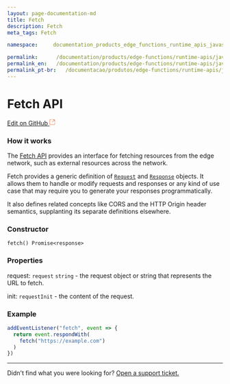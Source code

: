 ```yaml
---
layout: page-documentation-md
title: Fetch
description: Fetch
meta_tags: Fetch

namespace:     documentation_products_edge_functions_runtime_apis_javascript_fetch

permalink:      /documentation/products/edge-functions/runtime-apis/javascript/fetch/
permalink_en:   /documentation/products/edge-functions/runtime-apis/javascript/fetch/
permalink_pt-br:   /documentacao/produtos/edge-functions/runtime-apis/javascript/fetch/
---
```

# Fetch **API**

[Edit on GitHub <svg width="14" height="14" xmlns="http://www.w3.org/2000/svg"><g fill="none" stroke="#F3652B"><path d="M4.81.71H.672v11.43H12.1V8.001" stroke-width=".8"/><path d="M6.87.786h5.155V5.94M6.31 6.5L12.026.786"/></g></svg>](https://github.com/aziontech/docs_en/edit/master/edge-functions/runtime-apis/javascript/fetch/2021-01-14-index.md)

### How it works

The [Fetch API](https://developer.mozilla.org/en-US/docs/Web/API/Fetch_API) provides an interface for fetching resources from the edge network, such as external resources across the network.

Fetch provides a generic definition of [`Request`](https://developer.mozilla.org/pt-BR/docs/Web/API/Request) and [`Response`](https://developer.mozilla.org/pt-BR/docs/Web/API/Response) objects. It allows them to handle or modify requests and responses or any kind of use case that may require you to generate your responses programmatically.

It also defines related concepts like CORS and the HTTP Origin header semantics, supplanting its separate definitions elsewhere.


### Constructor 

`fetch() Promise<response>`

### Properties

request: `request` `string` - the request object or string that represents the URL to fetch.

init: `requestInit`  - the content of the request. 

### Example

~~~javascript
addEventListener("fetch", event => {
  return event.respondWith(
    fetch("https://example.com")
  )
})
~~~



---

Didn't find what you were looking for? [Open a support ticket.](https://tickets.azion.com/)
